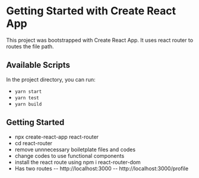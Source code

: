 # Getting Started with Create React App

This project was bootstrapped with Create React App. It uses react router to routes the file path.

## Available Scripts

In the project directory, you can run:

- `yarn start`
- `yarn test`
- `yarn build`

## Getting Started
- npx create-react-app react-router
- cd react-router
- remove unnnecessary boiletplate files and codes
- change codes to use functional components
- install the react route using npm i react-router-dom
- Has two routes
-- http://localhost:3000
-- http://localhost:3000/profile
